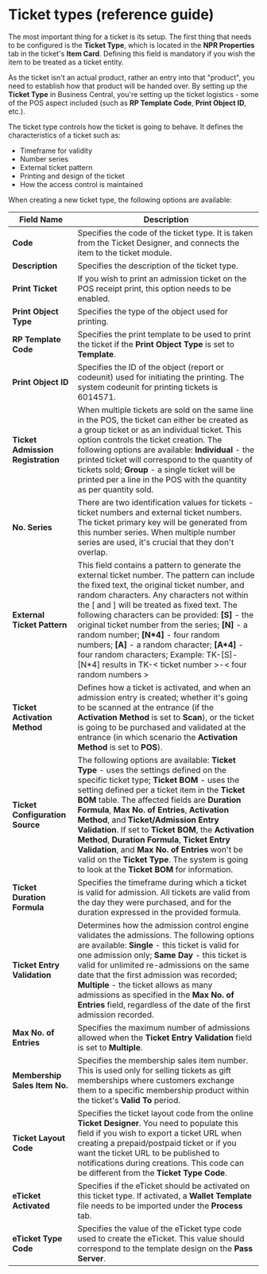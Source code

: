 # Ticket types (reference guide)

The most important thing for a ticket is its setup. The first thing that needs to be configured is the **Ticket Type**, which is located in the **NPR Properties** tab in the ticket's **Item Card**.  Defining this field is mandatory if you wish the item to be treated as a ticket entity. 

As the ticket isn't an actual product, rather an entry into that "product", you need to establish how that product will be handed over. By setting up the **Ticket Type** in Business Central, you're setting up the ticket logistics - some of the POS aspect included (such as **RP Template Code**, **Print Object ID**, etc.).

The ticket type controls how the ticket is going to behave. It defines the characteristics of a ticket such as:

 - Timeframe for validity
 - Number series
 - External ticket pattern
 - Printing and design of the ticket
 - How the access control is maintained

When creating a new ticket type, the following options are available: 

| Field Name      | Description |
| ----------- | ----------- |
| **Code** | Specifies the code of the ticket type. It is taken from the Ticket Designer, and connects the item to the ticket module. |
| **Description** | Specifies the description of the ticket type. |
| **Print Ticket** | If you wish to print an admission ticket on the POS receipt print, this option needs to be enabled. |
| **Print Object Type** | Specifies the type of the object used for printing. |
| **RP Template Code** | Specifies the print template to be used to print the ticket if the **Print Object Type** is set to **Template**. | 
| **Print Object ID** | Specifies the ID of the object (report or codeunit) used for initiating the printing. The system codeunit for printing tickets is 6014571. |
| **Ticket Admission Registration** | When multiple tickets are sold on the same line in the POS, the ticket can either be created as a group ticket or as an individual ticket. This option controls the ticket creation. The following options are available: **Individual** - the printed ticket will correspond to the quantity of tickets sold; **Group** - a single ticket will be printed per a line in the POS with the quantity as per quantity sold. | 
| **No. Series** | There are two identification values for tickets - ticket numbers and external ticket numbers. The ticket primary key will be generated from this number series. When multiple number series are used, it's crucial that they don't overlap. | 
| **External Ticket Pattern** | This field contains a pattern to generate the external ticket number. The pattern can include the fixed text, the original ticket number, and random characters. Any characters not within the [ and ] will be treated as fixed text. The following characters can be provided: **[S]** - the original ticket number from the series; **[N]** - a random number; **[N*4]** - four random numbers; **[A]** - a random character; **[A*4]** - four random characters; Example: TK-[S]-[N*4] results in TK-< ticket number >-< four random numbers > | 
| **Ticket Activation Method** | Defines how a ticket is activated, and when an admission entry is created; whether it's going to be scanned at the entrance (if the **Activation Method** is set to **Scan**), or the ticket is going to be purchased and validated at the entrance (in which scenario the **Activation Method** is set to **POS**).|
| **Ticket Configuration Source** | The following options are available: **Ticket Type** - uses the settings defined on the specific ticket type; **Ticket BOM** - uses the setting defined per a ticket item in the **Ticket BOM** table. The affected fields are **Duration Formula**, **Max No. of Entries**, **Activation Method**, and **Ticket/Admission Entry Validation**. If set to **Ticket BOM**, the **Activation Method**, **Duration Formula**, **Ticket Entry Validation**, and **Max No. of Entries** won't be valid on the **Ticket Type**. The system is going to look at the **Ticket BOM** for information. |
| **Ticket Duration Formula** | Specifies the timeframe during which a ticket is valid for admission. All tickets are valid from the day they were purchased, and for the duration expressed in the provided formula. |
| **Ticket Entry Validation** | Determines how the admission control engine validates the admissions. The following options are available: **Single** - this ticket is valid for one admission only; **Same Day** - this ticket is valid for unlimited re-admissions on the same date that the first admission was recorded; **Multiple** - the ticket allows as many admissions as specified in the **Max No. of Entries** field, regardless of the date of the first admission recorded. |
| **Max No. of Entries** | Specifies the maximum number of admissions allowed when the **Ticket Entry Validation** field is set to **Multiple**. |
| **Membership Sales Item No.** | Specifies the membership sales item number. This is used only for selling tickets as gift memberships where customers exchange them to a specific membership product within the ticket's **Valid To** period. |
| **Ticket Layout Code** | Specifies the ticket layout code from the online **Ticket Designer**. You need to populate this field if you wish to export a ticket URL when creating a prepaid/postpaid ticket or if you want the ticket URL to be published to notifications during creations. This code can be different from the **Ticket Type Code**. |
| **eTicket Activated** | Specifies if the eTicket should be activated on this ticket type. If activated, a **Wallet Template** file needs to be imported under the **Process** tab. |
| **eTicket Type Code** | Specifies the value of the eTicket type code used to create the eTicket. This value should correspond to the template design on the **Pass Server**. |